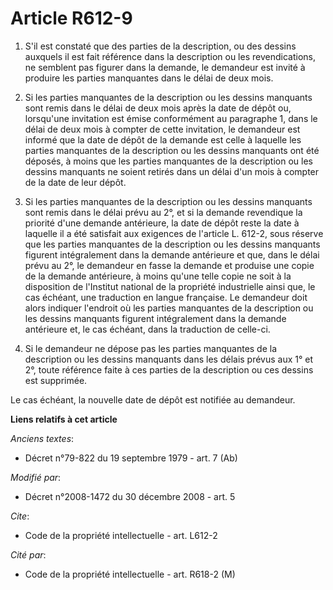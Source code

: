 # Article R612-9

1. S'il est constaté que des parties de la description, ou des dessins auxquels il est fait référence dans la description ou
les revendications, ne semblent pas figurer dans la demande, le demandeur est invité à produire les parties manquantes dans
le délai de deux mois. 

2. Si les parties manquantes de la description ou les dessins manquants sont remis dans le délai de deux mois après la date
de dépôt ou, lorsqu'une invitation est émise conformément au paragraphe 1, dans le délai de deux mois à compter de cette
invitation, le demandeur est informé que la date de dépôt de la demande est celle à laquelle les parties manquantes de la
description ou les dessins manquants ont été déposés, à moins que les parties manquantes de la description ou les dessins
manquants ne soient retirés dans un délai d'un mois à compter de la date de leur dépôt. 

3. Si les parties manquantes de la description ou les dessins manquants sont remis dans le délai prévu au 2°, et si la
demande revendique la priorité d'une demande antérieure, la date de dépôt reste la date à laquelle il a été satisfait aux
exigences de l'article L. 612-2, sous réserve que les parties manquantes de la description ou les dessins manquants figurent
intégralement dans la demande antérieure et que, dans le délai prévu au 2°, le demandeur en fasse la demande et produise une
copie de la demande antérieure, à moins qu'une telle copie ne soit à la disposition de l'Institut national de la propriété
industrielle ainsi que, le cas échéant, une traduction en langue française. Le demandeur doit alors indiquer l'endroit où les
parties manquantes de la description ou les dessins manquants figurent intégralement dans la demande antérieure et, le cas
échéant, dans la traduction de celle-ci. 

4. Si le demandeur ne dépose pas les parties manquantes de la description ou les dessins manquants dans les délais prévus aux
1° et 2°, toute référence faite à ces parties de la description ou ces dessins est supprimée. 

Le cas échéant, la nouvelle date de dépôt est notifiée au demandeur.

**Liens relatifs à cet article**

_Anciens textes_:

  - Décret n°79-822 du 19 septembre 1979 - art. 7 (Ab)

_Modifié par_:

  - Décret n°2008-1472 du 30 décembre 2008 - art. 5

_Cite_:

  - Code de la propriété intellectuelle - art. L612-2

_Cité par_:

  - Code de la propriété intellectuelle - art. R618-2 (M)
